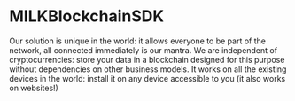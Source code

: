 # MILKBlockchainSDK
Our solution is unique in the world: it allows everyone to be part of the network, all connected immediately is our mantra. We are independent of cryptocurrencies: store your data in a blockchain designed for this purpose without dependencies on other business models. It works on all the existing devices in the world: install it on any device accessible to you (it also works on websites!)
